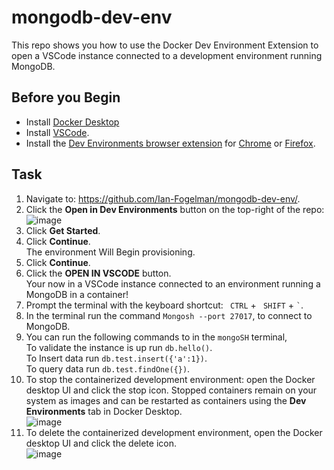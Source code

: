 # mongodb-dev-env

This repo shows you how to use the Docker Dev Environment Extension to open a VSCode instance connected to a development environment running MongoDB.

## Before you Begin
- Install [Docker Desktop](https://www.docker.com/products/docker-desktop/) 
- Install [VSCode](https://code.visualstudio.com/).
- Install the [Dev Environments browser extension](https://github.com/docker/dev-envs-extension) for [Chrome](https://chrome.google.com/webstore/detail/docker-dev-environments/gnagpachnalcofcblcgdbofnfakdbeka) or [Firefox](https://addons.mozilla.org/en-US/firefox/addon/docker-dev-environments/).

## Task

1. Navigate to: https://github.com/Ian-Fogelman/mongodb-dev-env/.
2. Click the **Open in Dev Environments** button on the top-right of the repo:
![image](https://github.com/Ian-Fogelman/mongodb-dev-env/assets/8229464/4daa7e76-6314-4ae6-9c7e-11d00f477a02)
2. Click **Get Started**.
3. Click **Continue**. \
  The environment Will Begin provisioning.
4. Click **Continue**.
5. Click the **OPEN IN VSCODE** button. \
   Your now in a VSCode instance connected to an environment running a MongoDB in a container!
6. Prompt the terminal with the keyboard shortcut: ``` CTRL``` + ``` SHIFT``` + ``` ` ```.
7. In the terminal run the command `Mongosh --port 27017`, to connect to MongoDB.
8. You can run the following commands to in the `mongoSH` terminal, \
To validate the instance is up run `db.hello()`. \
To Insert data run `db.test.insert({'a':1})`. \
To query data run `db.test.findOne({})`.
9. To stop the containerized development environment: open the Docker desktop UI and click the stop icon. Stopped containers remain on your system as images and can be restarted as containers using the **Dev Environments** tab in Docker Desktop.\
![image](https://github.com/Ian-Fogelman/mongodb-dev-env/assets/8229464/b0752821-1fa4-4a7f-8ccc-db7b5ce5c9d8)
10. To delete the containerized development environment, open the Docker desktop UI and click the delete icon.\
![image](https://github.com/Ian-Fogelman/mongodb-dev-env/assets/8229464/8b188aff-938c-43e2-91f4-394f0bbe6779)
